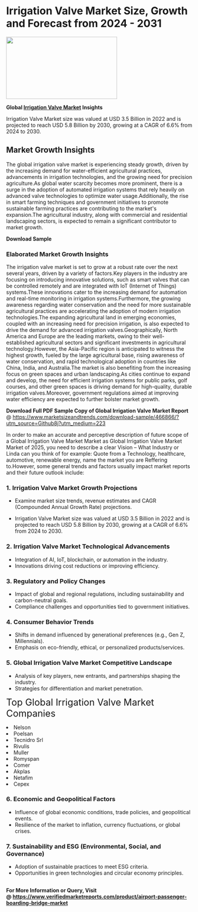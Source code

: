 <H1>Irrigation Valve Market Size, Growth and Forecast from 2024 - 2031</H1><img class="aligncenter size-medium wp-image-584254" src="https://thirdeyenews.in/wp-content/uploads/2024/09/Global-Market-Research-300x168.jpeg" alt="" width="300" height="168" /><p><strong>Global&nbsp;<a href="https://www.marketsizeandtrends.com/download-sample/466866/?utm_source=Github8j?utm_medium=223">Irrigation Valve Market</a> Insights</strong></p><p>Irrigation Valve Market size was valued at USD 3.5 Billion in 2022 and is projected to reach USD 5.8 Billion by 2030, growing at a CAGR of 6.6% from 2024 to 2030.</p><p><h2>Market Growth Insights</h2> The global irrigation valve market is experiencing steady growth, driven by the increasing demand for water-efficient agricultural practices, advancements in irrigation technologies, and the growing need for precision agriculture.As global water scarcity becomes more prominent, there is a surge in the adoption of automated irrigation systems that rely heavily on advanced valve technologies to optimize water usage.Additionally, the rise in smart farming techniques and government initiatives to promote sustainable farming practices are contributing to the market's expansion.The agricultural industry, along with commercial and residential landscaping sectors, is expected to remain a significant contributor to market growth.<p><strong>Download Sample</strong></p> <h3>Elaborated Market Growth Insights</h3> The irrigation valve market is set to grow at a robust rate over the next several years, driven by a variety of factors.Key players in the industry are focusing on introducing innovative solutions, such as smart valves that can be controlled remotely and are integrated with IoT (Internet of Things) systems.These innovations cater to the increasing demand for automation and real-time monitoring in irrigation systems.Furthermore, the growing awareness regarding water conservation and the need for more sustainable agricultural practices are accelerating the adoption of modern irrigation technologies.The expanding agricultural land in emerging economies, coupled with an increasing need for precision irrigation, is also expected to drive the demand for advanced irrigation valves.Geographically, North America and Europe are the leading markets, owing to their well-established agricultural sectors and significant investments in agricultural technology.However, the Asia-Pacific region is anticipated to witness the highest growth, fueled by the large agricultural base, rising awareness of water conservation, and rapid technological adoption in countries like China, India, and Australia.The market is also benefiting from the increasing focus on green spaces and urban landscaping.As cities continue to expand and develop, the need for efficient irrigation systems for public parks, golf courses, and other green spaces is driving demand for high-quality, durable irrigation valves.Moreover, government regulations aimed at improving water efficiency are expected to further bolster market growth.<p><span class=""><strong>Download Full PDF Sample Copy of Global Irrigation Valve Market Report</strong> @ <a href="https://www.marketsizeandtrends.com/download-sample/466866/?utm_source=Github8j?utm_medium=223" target="_blank">https://www.marketsizeandtrends.com/download-sample/466866/?utm_source=Github8j?utm_medium=223</a></span></p><p>In order to make an accurate and perceptive description of future scope of a Global&nbsp;Irrigation Valve Market Market as Global&nbsp;Irrigation Valve Market Market of 2025, you need to describe a clear Vision &ndash; What Industry or Linda can you think of for example: Quote from a Technology, healthcare, automotive, renewable energy, name the market you are Reffering to.However, some general trends and factors usually impact market reports and their future outlook include:</p><h3>1.&nbsp;<strong>Irrigation Valve Market Growth Projections</strong></h3><ul><li>Examine market size trends, revenue estimates and CAGR (Compounded Annual Growth Rate) projections.</li><li><p>Irrigation Valve Market size was valued at USD 3.5 Billion in 2022 and is projected to reach USD 5.8 Billion by 2030, growing at a CAGR of 6.6% from 2024 to 2030.</p></li></ul><h3>2.&nbsp;<strong>Irrigation Valve Market Technological Advancements</strong></h3><ul><li>Integration of AI, IoT, blockchain, or automation in the industry.</li><li>Innovations driving cost reductions or improving efficiency.</li></ul><h3>3.&nbsp;<strong>Regulatory and Policy Changes</strong></h3><ul><li>Impact of global and regional regulations, including sustainability and carbon-neutral goals.</li><li>Compliance challenges and opportunities tied to government initiatives.</li></ul><h3>4.&nbsp;<strong>Consumer Behavior Trends</strong></h3><ul><li>Shifts in demand influenced by generational preferences (e.g., Gen Z, Millennials).</li><li>Emphasis on eco-friendly, ethical, or personalized products/services.</li></ul><h3>5.&nbsp;<strong>Global Irrigation Valve Market Competitive Landscape</strong></h3><ul><li>Analysis of key players, new entrants, and partnerships shaping the industry.</li><li>Strategies for differentiation and market penetration.</li></ul><p data-pm-slice="1 1 []"><span style="color: inherit; font-family: inherit; font-size: 25px;">Top Global Irrigation Valve Market Companies</span></p><div class="" data-test-id=""><p><li>Nelson</li><li> Poelsan</li><li> Tecnidro Srl</li><li> Rivulis</li><li> Muller</li><li> Romyspan</li><li> Comer</li><li> Akplas</li><li> Netafim</li><li> Cepex</li></p></div><h3>6.&nbsp;<strong>Economic and Geopolitical Factors</strong></h3><ul><li>Influence of global economic conditions, trade policies, and geopolitical events.</li><li>Resilience of the market to inflation, currency fluctuations, or global crises.</li></ul><h3>7.&nbsp;<strong>Sustainability and ESG (Environmental, Social, and Governance)</strong></h3><ul><li>Adoption of sustainable practices to meet ESG criteria.</li><li>Opportunities in green technologies and circular economy principles.</li></ul><h2><strong style="font-size: 14px;">For More Information or Query, Visit @&nbsp;</strong><a style="background-color: #ffffff; font-size: 14px;" href="https://www.marketsizeandtrends.com/report/irrigation-valve-market/" target="_blank">https://www.verifiedmarketreports.com/product/airport-passenger-boarding-bridge-market</a></h2>
